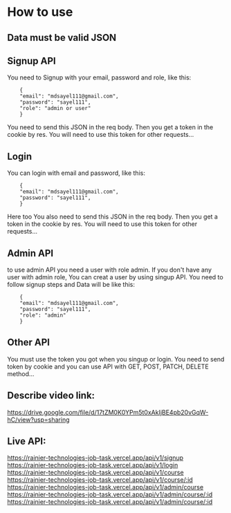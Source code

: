 
# How to use
## Data must be valid JSON
## Signup API
You need to Signup with your email, password and role, like this:

```
    {
    "email": "mdsayel111@gmail.com",
    "password": "sayel111",
    "role": "admin or user"
    }
```
You need to send this JSON in the req body. Then you get a token in the cookie by res. You will need to use this token for other requests...

## Login
You can login with email and password, like this: 
```
    {
    "email": "mdsayel111@gmail.com",
    "password": "sayel111",
    }
```
Here too You also need to send this JSON in the req body. Then you get a token in the cookie by res. You will need to use this token for other requests...

## Admin API
to use admin API you need a user with role admin. If you don't have any user with admin role, You can creat a user by using singup API. You need to follow signup steps and Data will be like this:
```
    {
    "email": "mdsayel111@gmail.com",
    "password": "sayel111",
    "role": "admin"
    }
```
## Other API
You must use the token you got when you singup or login. You need to send token by cookie and you can use API with GET, POST, PATCH, DELETE method...

## Describe video link:
https://drive.google.com/file/d/17tZM0K0YPm5t0xAkIjBE4pb20vGqW-hC/view?usp=sharing

## Live API:
https://rainier-technologies-job-task.vercel.app/api/v1/signup \
https://rainier-technologies-job-task.vercel.app/api/v1/login \
https://rainier-technologies-job-task.vercel.app/api/v1/course \
https://rainier-technologies-job-task.vercel.app/api/v1/course/:id \
https://rainier-technologies-job-task.vercel.app/api/v1/admin/course \
https://rainier-technologies-job-task.vercel.app/api/v1/admin/course/:id \
https://rainier-technologies-job-task.vercel.app/api/v1/admin/course/:id